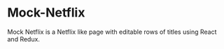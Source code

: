 # Mock-Netflix
Mock Netflix is a Netflix like page with editable rows of titles using React and Redux.
